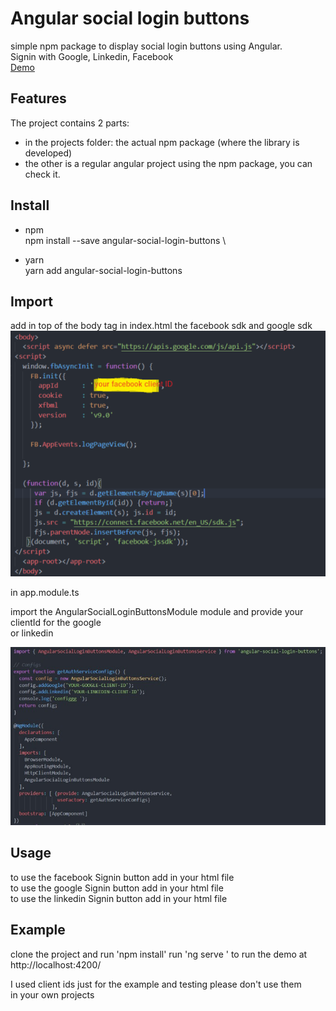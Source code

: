 # Angular social login buttons

simple npm package to display social login buttons using Angular.\
Signin with Google, Linkedin, Facebook \
[Demo](https://karma-runner.github.io)

## Features

The project contains 2 parts:
- in the projects folder: the actual npm package (where the library is developed)
- the other is a regular angular project using the npm package, you can check it.


## Install
- npm \
npm install --save angular-social-login-buttons \

- yarn \
yarn add angular-social-login-buttons


## Import
add in top of the body tag in index.html the facebook sdk and google sdk
![Alt text](/img/log1.png?raw=true "in body tag")

in app.module.ts 

import the AngularSocialLoginButtonsModule module and provide your clientId for the google \
or linkedin 

![Alt text](/img/log3.jpg?raw=true "imports")
## Usage

to use the facebook Signin button add in your html file \
<lib-fb-login></lib-fb-login>
to use the google Signin button add in your html file \
<lib-google-login></lib-google-login>
to use the linkedin  Signin button add in your html file \
<lib-linkedin-login></lib-linkedin-login>


## Example

clone the project and run 'npm install' 
run 'ng serve ' to run the demo at http://localhost:4200/

I used client ids just for the example and testing please don't use them \
in your own projects

